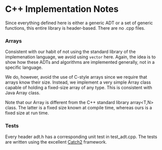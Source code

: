 # C++ Implementation Notes

Since everything defined here is either
a generic ADT or a set of generic functions,
this entire library is header-based.
There are no .cpp files.

### Arrays

Consistent with our habit of not using
the standard library of the implemenation language,
we avoid using ```vector``` here.
Again, the idea is to show how these ADTs
and algorithms are implemented generally,
not in a specific language.

We do, however, avoid the use of C-style arrays
since we require that arrays know their size.
Instead, we implement a very simple Array<T>
class capable of holding a fixed-size array
of any type.
This is consistent with Java Array class.

Note that our Array<T> is different from the
C++ standard library array<T,N> class.
The latter is a fixed size known at compile time,
whereas ours is a fixed size at run time.

### Tests

Every header adt.h has a corresponding unit test
in test_adt.cpp.
The tests are written using the excellent
[Catch2](https://github.com/catchorg/Catch2) framework.
